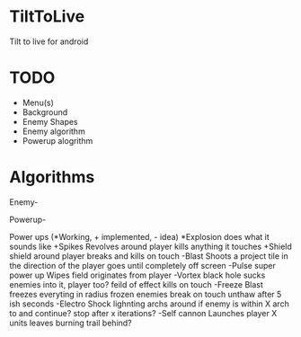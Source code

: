 TiltToLive
==========

Tilt to live for android


TODO
====
* Menu(s)
* Background
* Enemy Shapes
* Enemy algorithm
* Powerup alogrithm


Algorithms
==========

Enemy-


Powerup-



Power ups
(*Working, + implemented, - idea)
*Explosion
	does what it sounds like
+Spikes
	Revolves around player
	kills anything it touches
+Shield
	shield around player
	breaks and kills on touch
-Blast
	Shoots a project tile in the direction of the player
	goes until completely off screen
-Pulse
	super power up
	Wipes field
	originates from player
-Vortex
	black hole
	sucks enemies into it, player too?
	feild of effect
	kills on touch
-Freeze Blast
	freezes everyting in radius
	frozen enemies break on touch
	unthaw after 5 ish seconds
-Electro Shock
	lighnting archs around
	if enemy is within X arch to and continue?
	stop after x iterations?
-Self cannon
	Launches player X units
	leaves burning trail behind?
